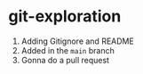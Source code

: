 # git-exploration

1. Adding Gitignore and README
1. Added in the `main` branch
1. Gonna do a pull request
